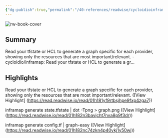 ```yaml
---
{"dg-publish":true,"permalink":"/40-references/readwise/cycloidioinframap-read-your-tfstate-or-hcl-to-generate-a-graph-specific-for-each-provider-showing-only-the-resources-that-are-most-importantrelevant/","tags":["rw/articles"]}
---
```


![rw-book-cover](https://opengraph.githubassets.com/69ee1e8f6f3b75a0ef333dd0b77e3090dd5b270968c65b3f8ec7acb6e74eff9e/cycloidio/inframap)

## Summary

Read your tfstate or HCL to generate a graph specific for each provider, showing only the resources that are most important/relevant. - cycloidio/inframap: Read your tfstate or HCL to generate a gr...

## Highlights

Read your tfstate or HCL to generate a graph specific for each provider, showing only the resources that are most important/relevant. ([View Highlight] (https://read.readwise.io/read/01h181yf9rtbsjhpe9fxp4zga7))


inframap generate state.tfstate | dot -Tpng > graph.png ([View Highlight] (https://read.readwise.io/read/01h182n3bavjcht7nva8p9f3dr))


inframap generate config.tf | graph-easy ([View Highlight] (https://read.readwise.io/read/01h182nc74zkn4p40vkj1y50wj))


